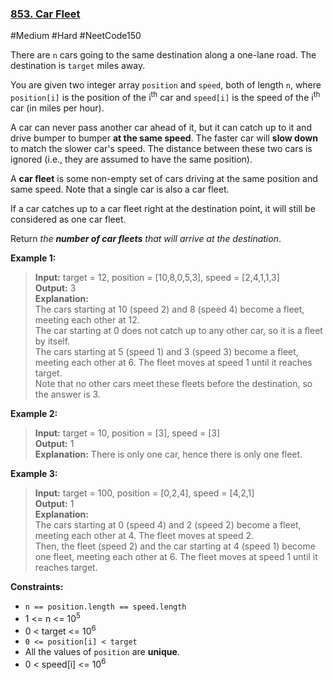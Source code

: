 ### [853. Car Fleet](https://leetcode.com/problems/car-fleet/)

#Medium #Hard #NeetCode150

There are `n` cars going to the same destination along a one-lane road. The destination is `target` miles away.

You are given two integer array `position` and `speed`, both of length `n`, where `position[i]` is the position of the i<sup>th</sup> car and `speed[i]` is the speed of the i<sup>th</sup> car (in miles per hour).

A car can never pass another car ahead of it, but it can catch up to it and drive bumper to bumper **at the same speed**. The faster car will **slow down** to match the slower car's speed. The distance between these two cars is ignored (i.e., they are assumed to have the same position).

A **car fleet** is some non-empty set of cars driving at the same position and same speed. Note that a single car is also a car fleet.

If a car catches up to a car fleet right at the destination point, it will still be considered as one car fleet.

Return _the **number of car fleets** that will arrive at the destination_.

**Example 1:**

> **Input:** target = 12, position = \[10,8,0,5,3\], speed = \[2,4,1,1,3\]  
> **Output:** 3  
> **Explanation:**  
> The cars starting at 10 (speed 2) and 8 (speed 4) become a fleet, meeting each other at 12.  
> The car starting at 0 does not catch up to any other car, so it is a fleet by itself.  
> The cars starting at 5 (speed 1) and 3 (speed 3) become a fleet, meeting each other at 6. The fleet moves at speed 1 until it reaches target.  
> Note that no other cars meet these fleets before the destination, so the answer is 3.

**Example 2:**

> **Input:** target = 10, position = \[3\], speed = \[3\]  
> **Output:** 1  
> **Explanation:** There is only one car, hence there is only one fleet.

**Example 3:**

> **Input:** target = 100, position = \[0,2,4\], speed = \[4,2,1\]  
> **Output:** 1  
> **Explanation:**  
> The cars starting at 0 (speed 4) and 2 (speed 2) become a fleet, meeting each other at 4. The fleet moves at speed 2.  
> Then, the fleet (speed 2) and the car starting at 4 (speed 1) become one fleet, meeting each other at 6. The fleet moves at speed 1 until it reaches target.

**Constraints:**

- `n == position.length == speed.length`
- 1 <= n <= 10<sup>5</sup>
- 0 < target <= 10<sup>6</sup>
- `0 <= position[i] < target`
- All the values of `position` are **unique**.
- 0 < speed[i] <= 10<sup>6</sup>
